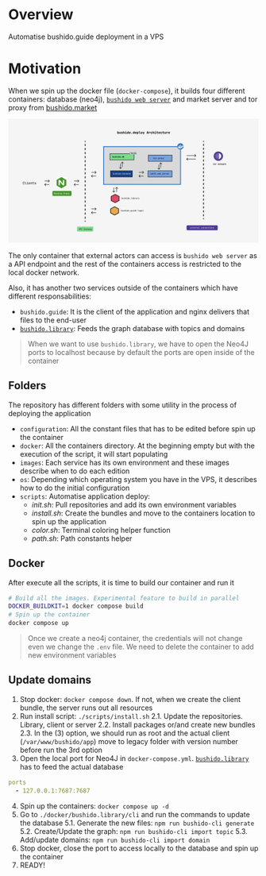 # Overview
Automatise bushido.guide deployment in a VPS

# Motivation
When we spin up the docker file (`docker-compose`), it builds four different containers: database (neo4j), [`bushido web server`](https://github.com/tipogi/bushido-backend) and market server and tor proxy from [bushido.market](https://github.com/tipogi/bushido.market)

![architecture](./docs/assets/arch.png)

The only container that external actors can access is `bushido web server` as a API endpoint and the rest of the containers access is restricted to the local docker network.

Also, it has another two services outside of the containers which have different responsabilities:
- `bushido.guide`: It is the client of the application and nginx delivers that files to the end-user
- [`bushido.library`](https://github.com/tipogi/bushido.library): Feeds the graph database with topics and domains

> When we want to use `bushido.library`, we have to open the Neo4J ports to localhost because by default the ports are open inside of the container

## Folders
The repository has different folders with some utility in the process of deploying the application
- `configuration`: All the constant files that has to be edited before spin up the container
- `docker`: All the containers directory. At the beginning empty but with the execution of the script, it will start populating
- `images`: Each service has its own environment and these images describe when to do each edition
- `os`: Depending which operating system you have in the VPS, it describes how to do the initial configuration
- `scripts`: Automatise application deploy:
  - *init.sh*: Pull repositories and add its own environment variables
  - *install.sh*: Create the bundles and move to the containers location to spin up the application
  - *color.sh*: Terminal coloring helper function
  - *path.sh*: Path constants helper

## Docker
After execute all the scripts, it is time to build our container and run it
```bash
# Build all the images. Experimental feature to build in parallel
DOCKER_BUILDKIT=1 docker compose build
# Spin up the container
docker compose up
```
> Once we create a neo4j container, the credentials will not change even we change the `.env` file. We need to delete the container to add new environment variables

## Update domains
1. Stop docker: `docker compose down`. If not, when we create the client bundle, the server runs out all resources
2. Run install script: `./scripts/install.sh`
  2.1. Update the repositories. Library, client or server
  2.2. Install packages or/and create new bundles
  2.3. In the (3) option, we should run as root and the actual client (`/var/www/bushido/app`) move to legacy folder with version number before run the 3rd option
3. Open the local port for Neo4J in `docker-compose.yml`. [`bushido.library`](https://github.com/tipogi/bushido.library) has to feed the actual database
```yml
ports
  - 127.0.0.1:7687:7687 
```
4. Spin up the containers: `docker compose up -d`
5. Go to `./docker/bushido.library/cli` and run the commands to update the database
  5.1. Generate the new files: `npm run bushido-cli generate`
  5.2. Create/Update the graph: `npm run bushido-cli import topic`
  5.3. Add/update domains: `npm run bushido-cli import domain`
6. Stop docker, close the port to access locally to the database and spin up the container
7. READY!